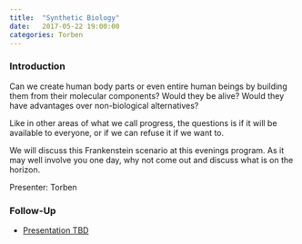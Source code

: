 ```yaml
---
title:  "Synthetic Biology"
date:   2017-05-22 19:00:00
categories: Torben
---
```



### Introduction

Can we create human body parts or even entire human beings by building them from their molecular components? Would they be alive? Would they have advantages over non-biological alternatives? 

Like in other areas of what we call progress, the questions is if it will be available to everyone, or if we can refuse it if we want to.

We will discuss this Frankenstein scenario at this evenings program. As it may well involve you one day, why not come out and discuss what is on the horizon. 

Presenter: Torben

### Follow-Up

* [Presentation TBD](/assets/present/tbd.pdf) 

